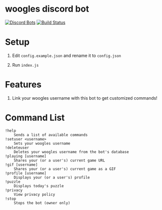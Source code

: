 # woogles discord bot
[![Discord Bots](https://discordbots.org/api/widget/status/842330057841049600.svg)](https://discordbots.org/bot/842330057841049600)
[![Build Status](https://github.com/ddugovic/lishogi-discord/workflows/Node.js%20CI/badge.svg)](https://github.com/ddugovic/lishogi-discord/actions?query=workflow%3A%22Node.js+CI%22)

# Setup

1. Edit `config.example.json` and rename it to `config.json`

2. Run `index.js`

# Features

1. Link your woogles username with this bot to get customized commands!

# Command List
```
!help
    Sends a list of available commands
!setuser <username>
    Sets your woogles username
!deleteuser
    Deletes your woogles username from the bot's database
!playing [username]
    Shares your (or a user's) current game URL
!gif [username]
    Shares your (or a user's) current game as a GIF
!profile [username]
    Displays your (or a user's) profile
!puzzle
    Displays today's puzzle
!privacy
    View privacy policy
!stop
    Stops the bot (owner only)
```
